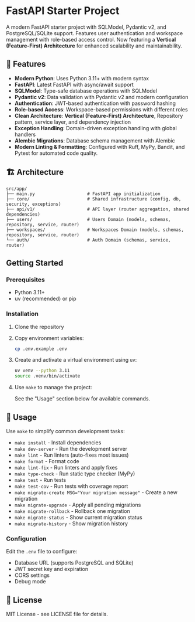 # FastAPI Starter Project

A modern FastAPI starter project with SQLModel, Pydantic v2, and PostgreSQL/SQLite support. Features user authentication and workspace management with role-based access control. Now featuring a **Vertical (Feature-First) Architecture** for enhanced scalability and maintainability.

## 🚀 Features

- **Modern Python**: Uses Python 3.11+ with modern syntax
- **FastAPI**: Latest FastAPI with async/await support
- **SQLModel**: Type-safe database operations with SQLModel
- **Pydantic v2**: Data validation with Pydantic v2 and modern configuration
- **Authentication**: JWT-based authentication with password hashing
- **Role-based Access**: Workspace-based permissions with different roles
- **Clean Architecture**: **Vertical (Feature-First) Architecture**, Repository pattern, service layer, and dependency injection
- **Exception Handling**: Domain-driven exception handling with global handlers
- **Alembic Migrations**: Database schema management with Alembic
- **Modern Linting & Formatting**: Configured with Ruff, MyPy, Bandit, and Pytest for automated code quality.

## 🏗️ Architecture

```
src/app/
├── main.py                    # FastAPI app initialization
├── core/                      # Shared infrastructure (config, db, security, exceptions)
├── api/v1/                    # API layer (router aggregation, shared dependencies)
├── users/                     # Users Domain (models, schemas, repository, service, router)
├── workspaces/                # Workspaces Domain (models, schemas, repository, service, router)
└── auth/                      # Auth Domain (schemas, service, router)
```

##  Getting Started

### Prerequisites

- Python 3.11+
- uv (recommended) or pip

### Installation

1. Clone the repository
2. Copy environment variables:
   ```bash
   cp .env.example .env
   ```

3. Create and activate a virtual environment using `uv`:
   ```bash
   uv venv --python 3.11
   source .venv/bin/activate
   ```

4. Use `make` to manage the project:

   See the "Usage" section below for available commands.

## 🚀 Usage

Use `make` to simplify common development tasks:

* `make install` - Install dependencies
* `make dev-server` - Run the development server
* `make lint` - Run linters (auto-fixes most issues)
* `make format` - Format code
* `make lint-fix` - Run linters and apply fixes
* `make type-check` - Run static type checker (MyPy)
* `make test` - Run tests
* `make test-cov` - Run tests with coverage report
* `make migrate-create MSG="Your migration message"` - Create a new migration
* `make migrate-upgrade` - Apply all pending migrations
* `make migrate-rollback` - Rollback one migration
* `make migrate-status` - Show current migration status
* `make migrate-history` - Show migration history

### Configuration

Edit the `.env` file to configure:
- Database URL (supports PostgreSQL and SQLite)
- JWT secret key and expiration
- CORS settings
- Debug mode

## 📝 License

MIT License - see LICENSE file for details.
